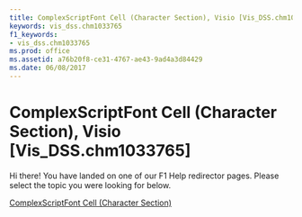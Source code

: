 ```yaml
---
title: ComplexScriptFont Cell (Character Section), Visio [Vis_DSS.chm1033765]
keywords: vis_dss.chm1033765
f1_keywords:
- vis_dss.chm1033765
ms.prod: office
ms.assetid: a76b20f8-ce31-4767-ae43-9ad4a3d84429
ms.date: 06/08/2017
---
```



# ComplexScriptFont Cell (Character Section), Visio [Vis_DSS.chm1033765]

Hi there! You have landed on one of our F1 Help redirector pages. Please select the topic you were looking for below.

[ComplexScriptFont Cell (Character Section)](http://msdn.microsoft.com/library/e1cf9e97-101b-384f-65fe-0169c89dfccc%28Office.15%29.aspx)

